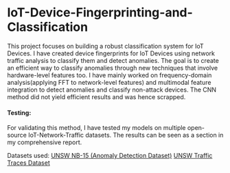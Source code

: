# IoT-Device-Fingerprinting-and-Classification

This project focuses on building a robust classification system for IoT Devices. I have created device fingerprints for IoT Devices using network traffic analysis to classify them and detect anomalies. The goal is to create an efficient way to classify anomalies through new techniques that involve hardware-level features too. 
I have mainly worked on frequency-domain analysis(applying FFT to network-level features) and multimodal feature integration to detect anomalies and classify non-attack devices. The CNN method did not yield efficient results and was hence scrapped.

#### Testing:
For validating this method, I have tested my models on multiple open-source IoT-Network-Traffic datasets. The results can be seen as a section in my comprehensive report. 

Datasets used:
[UNSW NB-15 (Anomaly Detection Dataset)](https://research.unsw.edu.au/projects/unsw-nb15-dataset)
[UNSW Traffic Traces Dataset](https://iotanalytics.unsw.edu.au/iottraces.html)
